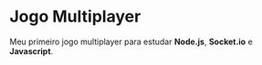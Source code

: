 # Jogo Multiplayer
Meu primeiro jogo multiplayer para estudar **Node.js**, **Socket.io** e **Javascript**.
